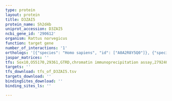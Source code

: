 ```yaml
---
type: protein
layout: protein
title: D3ZAI5
protein_name: Sh2d4b
uniprot_accession: D3ZAI5
ncbi_gene_id: '290612'
organism: Rattus norvegicus
function: target gene
number_of_interactions: '1'
orthologs: '[{"species": "Homo sapiens", "id": ["A0A2R8Y5Q0"]}, {"species": "Danio rerio", "id": ["<a href=\"/protein/u3jb01\">U3JB01</a>"]}, {"species": "Mus musculus", "id": ["<a href=\"/protein/a6x942\">A6X942</a>"]}, {"species": "Caenorhabditis elegans", "id": ["K8ESG0"]}]'
jaspar_matrices: ''
tfs: Sox10,O55170,29361,GTRD,chromatin immunoprecipitation assay,27924024%5Buid%5D,No
targets: ''
tfs_download: tfs_of_D3ZAI5.tsv
targets_download: ''
bindingSites_download: ''
binding_sites_ls: ''

---
```

